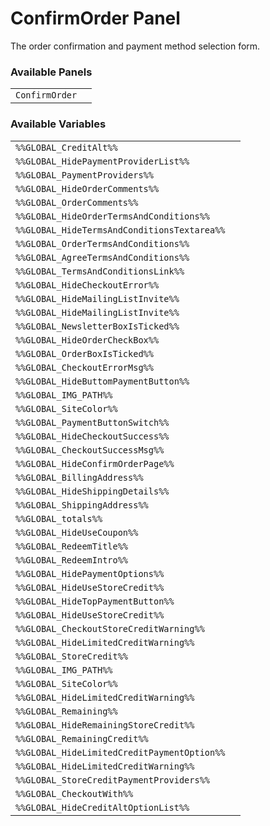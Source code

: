 # ConfirmOrder Panel

The order confirmation and payment method selection form.

### Available Panels
|||
|---|---|
| `ConfirmOrder` |

### Available Variables
|||
|---|---|
| `%%GLOBAL_CreditAlt%%` |
| `%%GLOBAL_HidePaymentProviderList%%` |
| `%%GLOBAL_PaymentProviders%%` |
| `%%GLOBAL_HideOrderComments%%` |
| `%%GLOBAL_OrderComments%%` |
| `%%GLOBAL_HideOrderTermsAndConditions%%` |
| `%%GLOBAL_HideTermsAndConditionsTextarea%%` |
| `%%GLOBAL_OrderTermsAndConditions%%` |
| `%%GLOBAL_AgreeTermsAndConditions%%` |
| `%%GLOBAL_TermsAndConditionsLink%%` |
| `%%GLOBAL_HideCheckoutError%%` |
| `%%GLOBAL_HideMailingListInvite%%` |
| `%%GLOBAL_HideMailingListInvite%%` |
| `%%GLOBAL_NewsletterBoxIsTicked%%` |
| `%%GLOBAL_HideOrderCheckBox%%` |
| `%%GLOBAL_OrderBoxIsTicked%%` |
| `%%GLOBAL_CheckoutErrorMsg%%` |
| `%%GLOBAL_HideButtomPaymentButton%%` |
| `%%GLOBAL_IMG_PATH%%` |
| `%%GLOBAL_SiteColor%%` |
| `%%GLOBAL_PaymentButtonSwitch%%` |
| `%%GLOBAL_HideCheckoutSuccess%%` |
| `%%GLOBAL_CheckoutSuccessMsg%%` |
| `%%GLOBAL_HideConfirmOrderPage%%` |
| `%%GLOBAL_BillingAddress%%` |
| `%%GLOBAL_HideShippingDetails%%` |
| `%%GLOBAL_ShippingAddress%%` |
| `%%GLOBAL_totals%%` |
| `%%GLOBAL_HideUseCoupon%%` |
| `%%GLOBAL_RedeemTitle%%` |
| `%%GLOBAL_RedeemIntro%%` |
| `%%GLOBAL_HidePaymentOptions%%` |
| `%%GLOBAL_HideUseStoreCredit%%` |
| `%%GLOBAL_HideTopPaymentButton%%` |
| `%%GLOBAL_HideUseStoreCredit%%` |
| `%%GLOBAL_CheckoutStoreCreditWarning%%` |
| `%%GLOBAL_HideLimitedCreditWarning%%` |
| `%%GLOBAL_StoreCredit%%` |
| `%%GLOBAL_IMG_PATH%%` |
| `%%GLOBAL_SiteColor%%` |
| `%%GLOBAL_HideLimitedCreditWarning%%` |
| `%%GLOBAL_Remaining%%` |
| `%%GLOBAL_HideRemainingStoreCredit%%` |
| `%%GLOBAL_RemainingCredit%%` |
| `%%GLOBAL_HideLimitedCreditPaymentOption%%` |
| `%%GLOBAL_HideLimitedCreditWarning%%` |
| `%%GLOBAL_StoreCreditPaymentProviders%%` |
| `%%GLOBAL_CheckoutWith%%` |
| `%%GLOBAL_HideCreditAltOptionList%%` |
